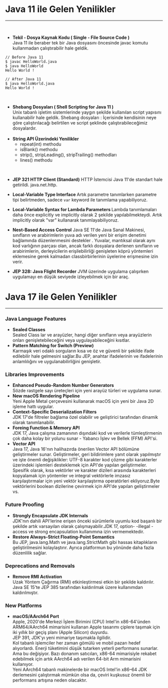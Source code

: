 # Java 11 ile Gelen Yenilikler
<hr><br>

* <b>Tekil - Dosya Kaynak Kodu ( Single - File Source Code )</b> <br>
Java 11 ile beraber tek bir Java dosyasını öncesinde javac komutu kullanmadan çalıştırabilir hale geldik. 

```
// Before Java 11 
$ javac HelloWorld.java
$ java HelloWorld 
Hello World !

// After Java 11
$ java HelloWorld.java
Hello World !
```
<br>

* <b>Shebang Dosyaları ( Shell Scripting for Java 11 )</b> <br>
Unix tabanlı işletim sistemlerinde yaygın şekilde kullanılan script yapısını kullanabilir hale geldik. Shebang dosyaları : İçerisinde kendisinin neye göre çalıştırılacağı belirtilen ve script şeklinde çalıştırabileceğimiz dosyalardır. <br><br>
* <b>String API Üzerindeki Yenilikler </b>
    * repeat(int) methodu
    * isBlank() methodu
    * strip(), stripLeading(), stripTrailing() methodları
    * lines() methodu
<br>

* <b>JEP 321 HTTP Client (Standard)</b>
HTTP İstemcisi Java 11'de standart hale getirildi. java.net.http. <br>

* <b>Local-Variable Type Interface </b>
Artık parametre tanımlarken parametre tipi belirtmeden, sadece `var` keyword ile tanımlama yapabiliyoruz. <br>

* <b>Local-Variable Syntax for Lambda Parameters </b>
Lambda tanımlamaları daha önce explicitly ve implicitly olarak 2 şekilde yapılabilmekteydi. Artık implicitly olarak "var" kullanarak tanımlayabiliyoruz. <br>

* <b>Nest-Based Access Control</b>
Java SE 11'de Java Sanal Makinesi, sınıfların ve arabirimlerin yuva adı verilen yeni bir erişim denetimi bağlamında düzenlenmesini destekler . Yuvalar, mantıksal olarak aynı kod varlığının parçası olan, ancak farklı dosyalara derlenen sınıfların ve arabirimlerin, derleyicilerin erişilebilirliği genişleten köprü yöntemleri eklemesine gerek kalmadan classbirbirlerinin üyelerine erişmesine izin verir. <br>

* <b>JEP 328: Java Flight Recorder</b>
JVM üzerinde uygulama çalışırken uygulamayı en düşük seviyede izleyebilmek için bir araç.


# Java 17 ile Gelen Yenilikler
<hr>

### Java Language Features
* <b>Sealed Classes</b><br>
Sealed Class lar ve arayüzler, hangi diğer sınıfların veya arayüzlerin onları genişletebileceğini veya uygulayabileceğini kısıtlar.
* <b>Pattern Matching for Switch (Preview)</b><br>
Karmaşık veri odaklı sorguların kısa ve öz ve güvenli bir şekilde ifade edilebilir hale gelmesini sağlar.Bu JEP, anahtar ifadelerinin ve ifadelerinin anlamlılığını ve uygulanabilirliğini genişletir.

### Libraries Improvements
* <b>Enhanced Pseudo-Random Number Generators</b><br>
Sözde rastgele sayı üreteçleri için yeni arayüz türleri ve uygulama sunar.
* <b>New macOS Rendering Pipeline</b><br>
Yeni Apple Metal çerçevesini kullanarak macOS için yeni bir Java 2D işleme hattı uygular.
* <b>Context-Specific Deserialization Filters</b><br>
JDK 17'de filtreler bağlama özel olabilir ve geliştirici tarafından dinamik olarak tanımlanabilir.
* <b>Foreing Function & Memory API</b><br>
JDK 17, Java çalışma zamanının dışındaki kod ve verilerle tümleştirmenin çok daha kolay bir yolunu sunar - Yabancı İşlev ve Bellek (FFM) API'si.
* <b>Vector API</b><br>
Java 17, Java 16'nın halihazırda önerilen Vector API bölümüne geliştirmeler sunar. Geliştirmeler, geri bildirimlere yanıt olarak yapılmıştır ve işte önemli değişiklikler: UTF-8 karakter kod çözme gibi karakterler üzerindeki işlemleri desteklemek için API'de yapılan geliştirmeler. Spesifik olarak, kısa vektörler ve karakter dizileri arasında karakterleri kopyalamak için yöntemler ve integral vektörlerle imzasız karşılaştırmalar için yeni vektör karşılaştırma operatörleri ekliyoruz.Byte vektörlerini boolean dizilerine çevirmek için API'de yapılan geliştirmeler vs.

### Future Proofing
* <b>Strongly Encapsulate JDK Internals</b><br>
JDK'nın dahili API'lerine erişen önceki sürümlerle uyumlu kod başarılı bir şekilde artık varsayılan olarak çalışmayabilir.JDK 17, option- -illegal -access ve strong encapsulation kullanımına izin vermemektedir.  
* <b>Restore Always-Strict Floating-Point Semantics</b><br>
Bu JEP, java.lang.Math ve java.lang.StrictMath gibi hassas kitaplıkların geliştirilmesini kolaylaştırır. Ayrıca platformun bu yönünde daha fazla düzenlilik sağlar.

### Deprecations and Removals
* <b>Remove RMI Activation</b><br>
Uzak Yöntem Çağırma (RMI) etkinleştirmesi etkin bir şekilde kaldırılır. Java SE 15'te JEP 385 tarafından kaldırılmak üzere kullanımdan kaldırılmıştır.

### New Platforms 
* <b>macOS/AArch64 Port</b><br>
Apple, 2020'de Merkezi İşlem Birimini (CPU) Intel'in x86-64'ünden ARM64/AArch64 mimarisini kullanan Apple tasarımı çiplere taşımak için iki yıllık bir geçiş planı (Apple Silicon) duyurdu.<br>
JEP 391, JDK'yı yeni mimariye taşımakla ilgilidir. <br>
Kol tabanlı işlemciler her zaman gömülü ve mobil pazarı hedef alıyorlardı. Enerji tüketimini düşük tutarken yeterli performans sunarlar. Ama bu değişiyor. Bazı donanım satıcıları, x86-64 mimarisiyle rekabet edebilmek için artık AArch64 adı verilen 64-bit Arm mimarisini kullanıyor. <br>
Yeni AArch64 tabanlı makinelerde bir macOS Intel'in x86–64 JDK derlemesini çalıştırmak mümkün olsa da, çeviri kuşkusuz önemli bir performans artışına neden olacaktır.



